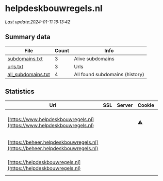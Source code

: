 # helpdeskbouwregels.nl
*Last update:2024-01-11 16:13:42*
## Summary data
| File       | Count | Info |
|------------|-------|------|
|[subdomains.txt](/data/helpdeskbouwregels/subdomains.txt)|3|Alive subdomains|
|[urls.txt](/data/helpdeskbouwregels/urls.txt)|3|Urls|
|[all_subdomains.txt](/data/helpdeskbouwregels/all_subdomains.txt)|4|All found subdomains (history)|
## Statistics
| Url | SSL | Server | Cookie | HSTS | CSP | XFO | XXP | RP | Tech |
|------------|-------|------|------|------|------|------|------|------|------|
|[https://www.helpdeskbouwregels.nl](https://www.helpdeskbouwregels.nl)| | |:warning: |:white_check_mark: | | | |:white_check_mark: |Azure Azure Front Do...|
|[https://beheer.helpdeskbouwregels.nl](https://beheer.helpdeskbouwregels.nl)| | | | | | | |:white_check_mark: |Azure IIS:10.0 Micro...|
|[https://helpdeskbouwregels.nl](https://helpdeskbouwregels.nl)| | | | | | | |:white_check_mark: |Azure HSTS IIS:10.0...|